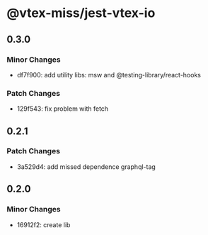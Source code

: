 # @vtex-miss/jest-vtex-io

## 0.3.0

### Minor Changes

- df7f900: add utility libs: msw and @testing-library/react-hooks

### Patch Changes

- 129f543: fix problem with fetch

## 0.2.1

### Patch Changes

- 3a529d4: add missed dependence graphql-tag

## 0.2.0

### Minor Changes

- 16912f2: create lib
